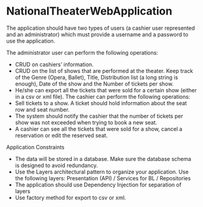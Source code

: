 # NationalTheaterWebApplication

The application should have two types of users (a cashier user represented and an administrator) which must provide a username and a password to use the application.

The administrator user can perform the following operations:
- CRUD on cashiers’ information.
- CRUD on the list of shows that are performed at the theater. Keep track of the Genre (Opera, Ballet), Title, Distribution list (a long string is enough), Date of the show and the Number of tickets per show.
- He/she can export all the tickets that were sold for a certain show (either in a csv or xml file).
The cashier can perform the following operations:
- Sell tickets to a show. A ticket should hold information about the seat row and seat number.
- The system should notify the cashier that the number of tickets per show was not exceeded when trying to book a new seat.
- A cashier can see all the tickets that were sold for a show, cancel a reservation or edit the reserved seat.

Application Constraints
- The data will be stored in a database. Make sure the database schema is designed to avoid redundancy.
- Use the Layers architectural pattern to organize your application. Use the following layers: Presentation (API) / Services for BL / Repositories
- The application should use Dependency Injection for separation of layers
- Use factory method for export to csv or xml.
